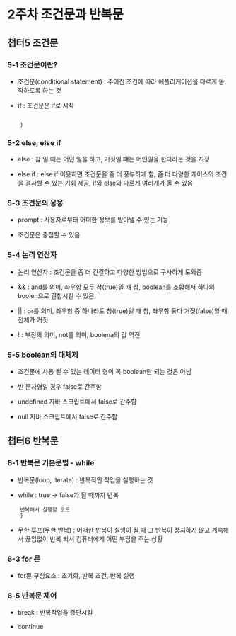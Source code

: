 # 2주차 조건문과 반복문

## 챕터5 조건문

### 5-1 조건문이란?
- 조건문(conditional statement) : 주어진 조건에 따라 에플리케이션을 다르게 동작하도록 하는 것

- if : 조건문은 if로 시작
``` if(true or false){

    }
```


### 5-2 else, else if
- else : 참 일 때는 어떤 일을 하고, 거짓일 떄는 어떤일을 한다라는 것을 지정

- else if : else if 이용하면 조건문을 좀 더 풍부하게 함, 좀 더 다양한 케이스의 조건을 검사할 수 있는 기회 제공, if와 else와 다르게 여러개가 올 수 있음


### 5-3 조건문의 응용
- prompt : 사용자로부터 어떠한 정보를 받아낼 수 있는 기능

- 조건문은 중첩할 수 있음


### 5-4 논리 연산자
- 논리 연산자 : 조건문을 좀 더 간결하고 다양한 방법으로 구사하게 도와줌

- && : and를 의미, 좌우항 모두 참(true)일 때 참, boolean를 조합해서 하나의 boolen으로 결합시킬 수 있음

- || : or를 의미, 좌우항 중 하나라도 참(true)일 때 참, 좌우항 둘다 거짓(false)일 때 전체가 거짓

- ! : 부정의 의미, not를 의미, boolena의 값 역전


### 5-5 boolean의 대체제
- 조건문에 사용 될 수 있는 데이터 형이 꼭 boolean만 되는 것은 아님

- 빈 문자형일 경우 false로 간주함

- undefined 자바 스크립트에서 false로 간주함

- null 자바 스크립트에서 false로 간주함


## 챕터6 반복문

### 6-1 반복문 기본문법 - while
- 반복문(loop, iterate) : 반복적인 작업을 실행하는 것

- while : true -> false가 될 때까지 반복
```while(조건){
    반복해서 실행할 코드
    }
``` 

- 무한 루프(무한 반복) : 어떠한 반복이 실행이 될 때 그 반복이 정지하지 않고 계속해서 끊임없이 반복 되서 컴퓨터에게 어떤 부담을 주는 상황


### 6-3 for 문
- for문 구성요소 : 초기화, 반복 조건, 반복 실행

### 6-5 반복문 제어
- break : 반복작업을 중단시킴
 
- continue